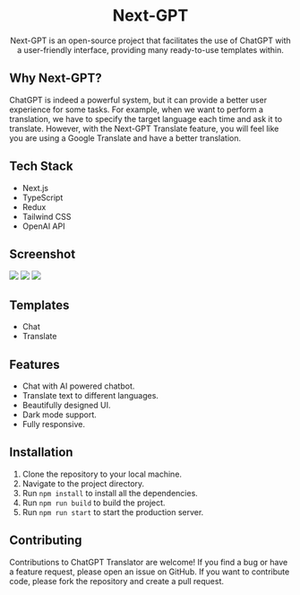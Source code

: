 <div align="center">
<h1>Next-GPT</h1>
<p>Next-GPT is an open-source project that facilitates the use of ChatGPT with a user-friendly interface, providing many ready-to-use templates within.</p>
</div>

## Why Next-GPT?

ChatGPT is indeed a powerful system, but it can provide a better user experience for some tasks. For example, when we want to perform a translation, we have to specify the target language each time and ask it to translate. However, with the Next-GPT Translate feature, you will feel like you are using a Google Translate and have a better translation.

## Tech Stack

- Next.js
- TypeScript
- Redux
- Tailwind CSS
- OpenAI API

## Screenshot

<img src="https://i.imgur.com/Dhcu1LG.png">
<img src="https://i.imgur.com/BUIKUNM.png">
<img src="https://i.imgur.com/f7AioUJ.png">

## Templates

- Chat
- Translate

## Features

- Chat with AI powered chatbot.
- Translate text to different languages.
- Beautifully designed UI.
- Dark mode support.
- Fully responsive.

## Installation

1. Clone the repository to your local machine.
2. Navigate to the project directory.
3. Run `npm install` to install all the dependencies.
4. Run `npm run build` to build the project. 
5. Run `npm run start` to start the production server.

## Contributing

Contributions to ChatGPT Translator are welcome! If you find a bug or have a feature request, please open an issue on GitHub. If you want to contribute code, please fork the repository and create a pull request.